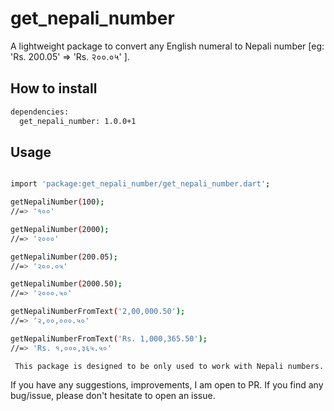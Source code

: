 # get_nepali_number

A lightweight package to convert any English numeral to Nepali number [eg:  'Rs. 200.05' => 'Rs. २००.०५' ].



## How to install
```bash
dependencies:
  get_nepali_number: 1.0.0+1
```

## Usage


```bash

import 'package:get_nepali_number/get_nepali_number.dart';

getNepaliNumber(100);
//=> '१००'

getNepaliNumber(2000);
//=> '२०००'

getNepaliNumber(200.05);
//=> '२००.०५'

getNepaliNumber(2000.50);
//=> '२०००.५०'

getNepaliNumberFromText('2,00,000.50');
//=> '२,००,०००.५०'

getNepaliNumberFromText('Rs. 1,000,365.50');
//=> 'Rs. १,०००,३६५.५०'
```

``` This package is designed to be only used to work with Nepali numbers.```

If you have any suggestions, improvements, I am open to PR.
If you find any bug/issue, please don't hesitate to open an issue.